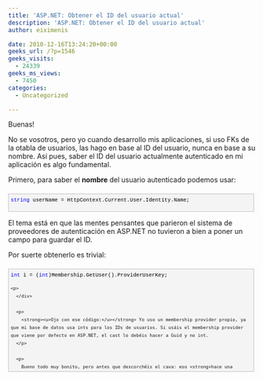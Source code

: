 ```yaml
---
title: 'ASP.NET: Obtener el ID del usuario actual'
description: 'ASP.NET: Obtener el ID del usuario actual'
author: eiximenis

date: 2010-12-16T13:24:20+00:00
geeks_url: /?p=1546
geeks_visits:
  - 24339
geeks_ms_views:
  - 7450
categories:
  - Uncategorized

---
```

Buenas!

No se vosotros, pero yo cuando desarrollo mis aplicaciones, si uso FKs de la otabla de usuarios, las hago en base al ID del usuario, nunca en base a su nombre. Así pues, saber el ID del usuario actualmente autenticado en mi aplicación es algo fundamental.

Primero, para saber el **nombre** del usuario autenticado podemos usar:

<div style="border-bottom: silver 1px solid; text-align: left; border-left: silver 1px solid; padding-bottom: 4px; line-height: 12pt; background-color: #f4f4f4; margin: 20px 0px 10px; padding-left: 4px; width: 97.5%; padding-right: 4px; font-family: &#39;Courier New&#39;, courier, monospace; direction: ltr; max-height: 200px; font-size: 8pt; overflow: auto; border-top: silver 1px solid; cursor: text; border-right: silver 1px solid; padding-top: 4px" id="codeSnippetWrapper">
  <pre style="border-bottom-style: none; text-align: left; padding-bottom: 0px; line-height: 12pt; background-color: #f4f4f4; margin: 0em; border-left-style: none; padding-left: 0px; width: 100%; padding-right: 0px; font-family: &#39;Courier New&#39;, courier, monospace; direction: ltr; border-top-style: none; color: black; border-right-style: none; font-size: 8pt; overflow: visible; padding-top: 0px" id="codeSnippet"><span style="color: #0000ff">string</span> userName = HttpContext.Current.User.Identity.Name;</pre>
  
  <p>
    </div>
  </p>
  
  <p>
    El tema está en que las mentes pensantes que parieron el sistema de proveedores de autenticación en ASP.NET no tuvieron a bien a poner un campo para guardar el ID.
  </p>
  
  <p>
    Por suerte obtenerlo es trivial:
  </p>
  
  <div style="border-bottom: silver 1px solid; text-align: left; border-left: silver 1px solid; padding-bottom: 4px; line-height: 12pt; background-color: #f4f4f4; margin: 20px 0px 10px; padding-left: 4px; width: 97.5%; padding-right: 4px; font-family: &#39;Courier New&#39;, courier, monospace; direction: ltr; max-height: 200px; font-size: 8pt; overflow: auto; border-top: silver 1px solid; cursor: text; border-right: silver 1px solid; padding-top: 4px" id="codeSnippetWrapper">
    <pre style="border-bottom-style: none; text-align: left; padding-bottom: 0px; line-height: 12pt; background-color: #f4f4f4; margin: 0em; border-left-style: none; padding-left: 0px; width: 100%; padding-right: 0px; font-family: &#39;Courier New&#39;, courier, monospace; direction: ltr; border-top-style: none; color: black; border-right-style: none; font-size: 8pt; overflow: visible; padding-top: 0px" id="codeSnippet"><span style="color: #0000ff">int</span> i = (<span style="color: #0000ff">int</span>)Membership.GetUser().ProviderUserKey;<br /></pre>
    
    <p>
      </div> 
      
      <p>
        <strong><u>Ojo con ese código:</u></strong> Yo uso un membership provider propio, ya que mi base de datos usa ints para los IDs de usuarios. Si usáis el membership provider que viene por defecto en ASP.NET, el cast lo debéis hacer a Guid y no int.
      </p>
      
      <p>
        Bueno todo muy bonito, pero antes que descorchéis el cava: eso <strong>hace una llamada a la base de datos</strong>. Además se trae <em>todos los campos</em> del registro correspondiente de la tabla de usuarios (que si usáis el membership provider que viene por defecto tiene la hostia y pico). O sea que cuidado con usar eso a mansalva… 🙂
      </p>
      
      <p>
        <strong>Eeeerrr… ¿se puede SIN necesidad de acceder a la base de datos?</strong>
      </p>
      
      <p>
        Bueno… esa es la gran pregunta, no nos vamos a engañar 😉 Hay varias maneras de poder acceder al ID del usuario <em>sin</em> hacer un round-trip a la base de datos, pero a si a bote pronto se me ocurren dos:
      </p>
      
      <ol>
        <li>
          Guardarlo en una variable de sesión: Podemos guardar el ID en una variable de sesión y consultarla cuando la necesitamos. Para una escalabilidad máxima podéis no usar <em>sticky sessions</em> y en el Session_Start guardar dicha variable con el ID. Si no usáis sticky sessions un mismo usuario puede iniciar sesión en varios IIS a la vez, pero en nuestro caso no es problemático (simplemente se consultará el ID del usuario cada vez que inicie sesión). Eso sí, estoy asumiendo que <strong>no</strong> guardáis nada más en la sesión (es decir que funcionalmente <em>no</em> dependéis de la sesión).
        </li>
        <li>
          Guardarlo en la cookie de autenticación del usuario. Esto no es, ni de lejos tan sencillo como el punto anterior, pero ya que hemos llegado hasta aquí…
        </li>
      </ol>
      
      <p>
        <strong>Modificar la cookie de autenticación</strong>
      </p>
      
      <p>
        Primero debemos hacer que cuando se cree la cookie de autenticación se añada el ID del usuario. En mi caso, como siempre, uso ASP.NET MVC, así que modificaré el código de AccountController (que es el que genera VS). Para aplicaciones webforms ese código debe colocarse cuando se va a hacer login del usuario.
      </p>
      
      <p>
        En el código por defecto que genera VS para autenticar un usuario se usa:
      </p>
      
      <div style="border-bottom: silver 1px solid; text-align: left; border-left: silver 1px solid; padding-bottom: 4px; line-height: 12pt; background-color: #f4f4f4; margin: 20px 0px 10px; padding-left: 4px; width: 97.5%; padding-right: 4px; font-family: &#39;Courier New&#39;, courier, monospace; direction: ltr; max-height: 200px; font-size: 8pt; overflow: auto; border-top: silver 1px solid; cursor: text; border-right: silver 1px solid; padding-top: 4px" id="codeSnippetWrapper">
        <pre style="border-bottom-style: none; text-align: left; padding-bottom: 0px; line-height: 12pt; background-color: #f4f4f4; margin: 0em; border-left-style: none; padding-left: 0px; width: 100%; padding-right: 0px; font-family: &#39;Courier New&#39;, courier, monospace; direction: ltr; border-top-style: none; color: black; border-right-style: none; font-size: 8pt; overflow: visible; padding-top: 0px" id="codeSnippet"><span style="color: #0000ff">public</span> <span style="color: #0000ff">void</span> SignIn(<span style="color: #0000ff">string</span> userName, <span style="color: #0000ff">bool</span> createPersistentCookie)<br />{<br />    <span style="color: #0000ff">if</span> (String.IsNullOrEmpty(userName)) <span style="color: #0000ff">throw</span> <span style="color: #0000ff">new</span> ArgumentException(<span style="color: #006080">"Value cannot be null or empty."</span>, <span style="color: #006080">"userName"</span>);<br /><br />    FormsAuthentication.SetAuthCookie(userName, createPersistentCookie);<br />}</pre>
        
        <p>
          </div> 
          
          <p>
            Este código está en la clase <em>FormsAuthenticationService</em> (dentro de AccountsModel.cs) y no tiene ningún secreto: lo que hace es crear la cookie de autenticación de ASP.NET.
          </p>
          
          <p>
            En nuestro caso vamos a modificar ese código por el siguiente:
          </p>
          
          <div style="border-bottom: silver 1px solid; text-align: left; border-left: silver 1px solid; padding-bottom: 4px; line-height: 12pt; background-color: #f4f4f4; margin: 20px 0px 10px; padding-left: 4px; width: 97.5%; padding-right: 4px; font-family: &#39;Courier New&#39;, courier, monospace; direction: ltr; max-height: 200px; font-size: 8pt; overflow: auto; border-top: silver 1px solid; cursor: text; border-right: silver 1px solid; padding-top: 4px" id="codeSnippetWrapper">
            <pre style="border-bottom-style: none; text-align: left; padding-bottom: 0px; line-height: 12pt; background-color: #f4f4f4; margin: 0em; border-left-style: none; padding-left: 0px; width: 100%; padding-right: 0px; font-family: &#39;Courier New&#39;, courier, monospace; direction: ltr; border-top-style: none; color: black; border-right-style: none; font-size: 8pt; overflow: visible; padding-top: 0px" id="codeSnippet"><span style="color: #0000ff">public</span> <span style="color: #0000ff">void</span> SignIn(<span style="color: #0000ff">string</span> userName, <span style="color: #0000ff">bool</span> createPersistentCookie)<br />{<br />    <span style="color: #0000ff">if</span> (String.IsNullOrEmpty(userName)) <span style="color: #0000ff">throw</span> <span style="color: #0000ff">new</span> ArgumentException(<span style="color: #006080">"Value cannot be null or empty."</span>, <span style="color: #006080">"userName"</span>);<br />    FormsAuthentication.SetAuthCookie(userName, createPersistentCookie);<br />    <span style="color: #0000ff">int</span> id = 100;        <span style="color: #008000">// Aquí va el ID del usuario que pillaríamos de la BBDD</span><br />    <span style="color: #0000ff">string</span> userData = <font color="#0000ff">id.ToString();<span style="color: #0000ff"></span></font><br />    FormsAuthenticationTicket ticket = <span style="color: #0000ff">new</span> FormsAuthenticationTicket(1, userName, DateTime.Now, DateTime.Now.AddMinutes(30), createPersistentCookie, userData); <br />    <span style="color: #0000ff">string</span> encTicket = FormsAuthentication.Encrypt(ticket); <br />    HttpCookie faCookie = <span style="color: #0000ff">new</span> HttpCookie(FormsAuthentication.FormsCookieName, encTicket); <br />    HttpContext.Current.Response.Cookies.Add(faCookie);<br />}</pre>
            
            <p>
              </div> 
              
              <p>
                Lo que hacemos es crear una cookie, con datos adicionales (el ID del usuario).
              </p>
              
              <p>
                Ahora lo que nos toca es la otra parte: reemplazar el valor de HttpContext.Current.User.Identity por uno propio que tenga el ID. Para ello usamos el evento Post<em>Authenticate_Request</em>:
              </p>
              
              <div style="border-bottom: silver 1px solid; text-align: left; border-left: silver 1px solid; padding-bottom: 4px; line-height: 12pt; background-color: #f4f4f4; margin: 20px 0px 10px; padding-left: 4px; width: 97.5%; padding-right: 4px; font-family: &#39;Courier New&#39;, courier, monospace; direction: ltr; max-height: 200px; font-size: 8pt; overflow: auto; border-top: silver 1px solid; cursor: text; border-right: silver 1px solid; padding-top: 4px" id="codeSnippetWrapper">
                <pre style="border-bottom-style: none; text-align: left; padding-bottom: 0px; line-height: 12pt; background-color: #f4f4f4; margin: 0em; border-left-style: none; padding-left: 0px; width: 100%; padding-right: 0px; font-family: &#39;Courier New&#39;, courier, monospace; direction: ltr; border-top-style: none; color: black; border-right-style: none; font-size: 8pt; overflow: visible; padding-top: 0px" id="codeSnippet"><span style="color: #0000ff">protected</span> <span style="color: #0000ff">void</span> Application_PostAuthenticateRequest(<span style="color: #0000ff">object</span> sender, EventArgs e)<br />{<br />    HttpCookie authCookie = Request.Cookies[FormsAuthentication.FormsCookieName];<br />    <span style="color: #0000ff">if</span> (authCookie != <span style="color: #0000ff">null</span>)<br />    {<br />        FormsAuthenticationTicket authTicket = FormsAuthentication.Decrypt(authCookie.Value);<br />        CustomIdentity identity = <span style="color: #0000ff">new</span> CustomIdentity(authTicket.Name, authTicket.UserData);<br />        GenericPrincipal newUser = <span style="color: #0000ff">new</span> GenericPrincipal(identity, <span style="color: #0000ff">new</span> <span style="color: #0000ff">string</span>[] {});<br />        Context.User = newUser;<br />    }<br />}</pre>
                
                <p>
                  </div> 
                  
                  <p>
                    Recogemos la cookie de autenticación, desencriptamos el ticket de autenticación por forms y con los datos (el nombre y el UserData) creamos un objeto de tipo CustomIdentity, clase nuestra que nos implementa IIdentity. Luego la incrustamos dentro de un GenericPrincipal y lo establecemos a la propiedad User del HttpContext.
                  </p>
                  
                  <p>
                    <strong>Nota:</strong> El segundo parámetro del constructor de GenericPrincipal es el array de roles a los que pertenece el usuario. En mi caso no uso roles, así que le asigno un array vacío.
                  </p>
                  
                  <p>
                    La clase CustomIdentity es tal y como sigue:
                  </p>
                  
                  <div style="border-bottom: silver 1px solid; text-align: left; border-left: silver 1px solid; padding-bottom: 4px; line-height: 12pt; background-color: #f4f4f4; margin: 20px 0px 10px; padding-left: 4px; width: 97.5%; padding-right: 4px; font-family: &#39;Courier New&#39;, courier, monospace; direction: ltr; max-height: 200px; font-size: 8pt; overflow: auto; border-top: silver 1px solid; cursor: text; border-right: silver 1px solid; padding-top: 4px" id="codeSnippetWrapper">
                    <pre style="border-bottom-style: none; text-align: left; padding-bottom: 0px; line-height: 12pt; background-color: #f4f4f4; margin: 0em; border-left-style: none; padding-left: 0px; width: 100%; padding-right: 0px; font-family: &#39;Courier New&#39;, courier, monospace; direction: ltr; border-top-style: none; color: black; border-right-style: none; font-size: 8pt; overflow: visible; padding-top: 0px" id="codeSnippet"><span style="color: #0000ff">class</span> CustomIdentity : IIdentity<br />  {<br /><br />      <span style="color: #0000ff">public</span> CustomIdentity(<span style="color: #0000ff">string</span> name, <span style="color: #0000ff">string</span> id)<br />      {<br />          IsAuthenticated = <span style="color: #0000ff">true</span>;<br />          Name = name;<br />          Id = Int32.Parse(id);<br />          AuthenticationType = <span style="color: #006080">"Forms"</span>;<br />      }<br /><br />      <span style="color: #0000ff">public</span> <span style="color: #0000ff">string</span> AuthenticationType { get; <span style="color: #0000ff">private</span> set; }<br />      <span style="color: #0000ff">public</span> <span style="color: #0000ff">bool</span> IsAuthenticated { get; <span style="color: #0000ff">private</span> set; }<br />      <span style="color: #0000ff">public</span> <span style="color: #0000ff">string</span> Name { get; <span style="color: #0000ff">private</span> set;}<br />      <span style="color: #0000ff">public</span> <span style="color: #0000ff">int</span> Id { get; <span style="color: #0000ff">private</span> set; }<br />  }</pre>
                    
                    <p>
                      </div> 
                      
                      <p>
                        De esta manera, ahora podemos al Id del usuario, desde un controlador:
                      </p>
                      
                      <div style="border-bottom: silver 1px solid; text-align: left; border-left: silver 1px solid; padding-bottom: 4px; line-height: 12pt; background-color: #f4f4f4; margin: 20px 0px 10px; padding-left: 4px; width: 97.5%; padding-right: 4px; font-family: &#39;Courier New&#39;, courier, monospace; direction: ltr; max-height: 200px; font-size: 8pt; overflow: auto; border-top: silver 1px solid; cursor: text; border-right: silver 1px solid; padding-top: 4px" id="codeSnippetWrapper">
                        <pre style="border-bottom-style: none; text-align: left; padding-bottom: 0px; line-height: 12pt; background-color: #f4f4f4; margin: 0em; border-left-style: none; padding-left: 0px; width: 100%; padding-right: 0px; font-family: &#39;Courier New&#39;, courier, monospace; direction: ltr; border-top-style: none; color: black; border-right-style: none; font-size: 8pt; overflow: visible; padding-top: 0px" id="codeSnippet">CustomIdentity ci = (CustomIdentity)ControllerContext.HttpContext.User.Identity;<br /><span style="color: #0000ff">int</span> IdUsuario = ci.Id;</pre>
                        
                        <p>
                          </div> 
                          
                          <p>
                            Un misterio con el que me he encontrado es que el código de PostAuthenticateRequest si se pone en AuthenticateRequest (que parece que debería funcionar igual), se queja diciendo que la clase “CustomIdentity” no es serializable. No tengo muy claro porque ocurre eso y eso si que parece ser propio de MVC. Aquí hay más información al respecto: <a title="http://stackoverflow.com/questions/1884030/implementing-a-custom-identity-and-iprincipal-in-mvc" href="http://stackoverflow.com/questions/1884030/implementing-a-custom-identity-and-iprincipal-in-mvc">http://stackoverflow.com/questions/1884030/implementing-a-custom-identity-and-iprincipal-in-mvc</a>
                          </p>
                          
                          <p>
                            Y Listos!
                          </p>
                          
                          <p>
                            Con esto podemos acceder al ID de nuestros usuarios sin necesidad de usar para nada la base de datos. Además, dado que estamos usando el sistema de autenticación de ASP.NET (no hacemos nada <em>raro</em>), nos siguen funcionando los filtros de autenticación como [Authorize].
                          </p>
                          
                          <p>
                            Un saludo!
                          </p>
                          
                          <p>
                            <strong>Referencia:</strong> <a title="http://stackoverflow.com/questions/1064271/asp-net-mvc-set-custom-iidentity-or-iprincipal" href="http://stackoverflow.com/questions/1064271/asp-net-mvc-set-custom-iidentity-or-iprincipal">http://stackoverflow.com/questions/1064271/asp-net-mvc-set-custom-iidentity-or-iprincipal</a>
                          </p>